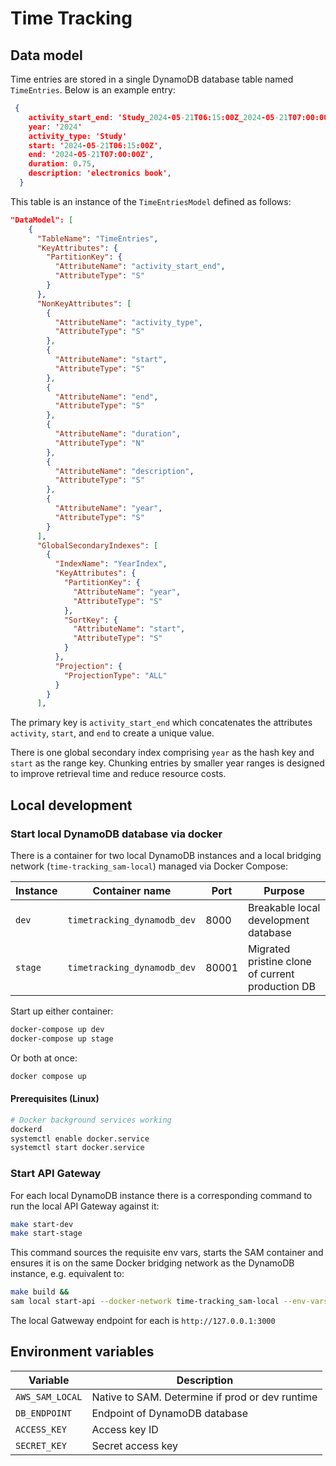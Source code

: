 # Time Tracking

## Data model

Time entries are stored in a single DynamoDB database table named `TimeEntries`.
Below is an example entry:

```json
 {
    activity_start_end: 'Study_2024-05-21T06:15:00Z_2024-05-21T07:00:00Z',
    year: '2024'
    activity_type: 'Study'
    start: '2024-05-21T06:15:00Z',
    end: '2024-05-21T07:00:00Z',
    duration: 0.75,
    description: 'electronics book',
  }
```

This table is an instance of the `TimeEntriesModel` defined as follows:

```json
"DataModel": [
    {
      "TableName": "TimeEntries",
      "KeyAttributes": {
        "PartitionKey": {
          "AttributeName": "activity_start_end",
          "AttributeType": "S"
        }
      },
      "NonKeyAttributes": [
        {
          "AttributeName": "activity_type",
          "AttributeType": "S"
        },
        {
          "AttributeName": "start",
          "AttributeType": "S"
        },
        {
          "AttributeName": "end",
          "AttributeType": "S"
        },
        {
          "AttributeName": "duration",
          "AttributeType": "N"
        },
        {
          "AttributeName": "description",
          "AttributeType": "S"
        },
        {
          "AttributeName": "year",
          "AttributeType": "S"
        }
      ],
      "GlobalSecondaryIndexes": [
        {
          "IndexName": "YearIndex",
          "KeyAttributes": {
            "PartitionKey": {
              "AttributeName": "year",
              "AttributeType": "S"
            },
            "SortKey": {
              "AttributeName": "start",
              "AttributeType": "S"
            }
          },
          "Projection": {
            "ProjectionType": "ALL"
          }
        }
      ],

```

The primary key is `activity_start_end` which concatenates the attributes
`activity`, `start`, and `end` to create a unique value.

There is one global secondary index comprising `year` as the hash key and
`start` as the range key. Chunking entries by smaller year
ranges is designed to improve retrieval time and reduce resource costs.

## Local development

### Start local DynamoDB database via docker

There is a container for two local DynamoDB instances and a local bridging network (`time-tracking_sam-local`) managed via Docker Compose:

| Instance | Container name              | Port  | Purpose                                          |
| -------- | --------------------------- | ----- | ------------------------------------------------ |
| `dev`    | `timetracking_dynamodb_dev` | 8000  | Breakable local development database             |
| `stage`  | `timetracking_dynamodb_dev` | 80001 | Migrated pristine clone of current production DB |

Start up either container:

```sh
docker-compose up dev
docker-compose up stage
```

Or both at once:

```sh
docker compose up
```

#### Prerequisites (Linux)

```sh
# Docker background services working
dockerd
systemctl enable docker.service
systemctl start docker.service
```

### Start API Gateway

For each local DynamoDB instance there is a corresponding command to run the local API Gateway against it:

```sh
make start-dev
make start-stage
```

This command sources the requisite env vars, starts the SAM container and ensures it is on the same Docker bridging network as the DynamoDB instance, e.g. equivalent to:

```sh
make build &&
sam local start-api --docker-network time-tracking_sam-local --env-vars ./env/dev.env.json
```

The local Gatweway endpoint for each is `http://127.0.0.1:3000`

## Environment variables

| Variable        | Description                                     |
| --------------- | ----------------------------------------------- |
| `AWS_SAM_LOCAL` | Native to SAM. Determine if prod or dev runtime |
| `DB_ENDPOINT`   | Endpoint of DynamoDB database                   |
| `ACCESS_KEY`    | Access key ID                                   |
| `SECRET_KEY`    | Secret access key                               |
